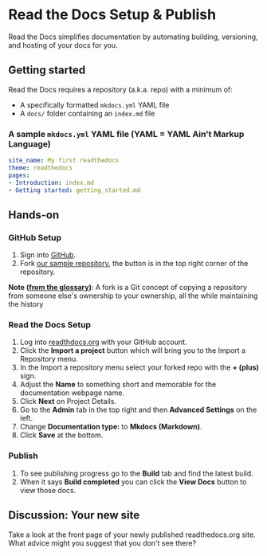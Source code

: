 # Read the Docs Setup & Publish

Read the Docs simplifies documentation by automating building, versioning, and hosting of your docs for you.

## Getting started

Read the Docs requires a repository (a.k.a. repo) with a minimum of:

- A specifically formatted `mkdocs.yml` YAML file
- A `docs/` folder containing an `index.md` file

### A sample `mkdocs.yml` YAML file (**YAML** = **Y**AML **A**in't **M**arkup **L**anguage)

```yaml
site_name: My first readthedocs
theme: readthedocs
pages:
- Introduction: index.md
- Getting started: getting_started.md
```

## Hands-on

### GitHub Setup

1. Sign into [GitHub](https://github.com/login).
1. Fork [our sample repository](https://github.com/BioData-Club/my-first-rtd), the button is in the top right corner of the repository.

**Note ([from the glossary](https://diy-documentation.readthedocs.io/en/latest/glossary/#fork))**: A fork is a Git concept of copying a repository from someone else's ownership to your ownership, all the while maintaining the history

### Read the Docs Setup

1. Log into [readthdocs.org](https://readthedocs.org/accounts/login/) with your GitHub account.
1. Click the **Import a project** button which will bring you to the Import a Repository menu.
1. In the Import a repository menu select your forked repo with the **+ (plus)** sign.
1. Adjust the **Name** to something short and memorable for the documentation webpage name.
1. Click **Next** on Project Details.
1. Go to the **Admin** tab in the top right and then **Advanced Settings** on the left.
1. Change **Documentation type:** to **Mkdocs (Markdown)**.
1. Click **Save** at the bottom.

### Publish

1. To see publishing progress go to the **Build** tab and find the latest build.
1. When it says **Build completed** you can click the **View Docs** button to view those docs.

## Discussion: Your new site

Take a look at the front page of your newly published readthedocs.org site.  What advice might you suggest that you don't see there?
